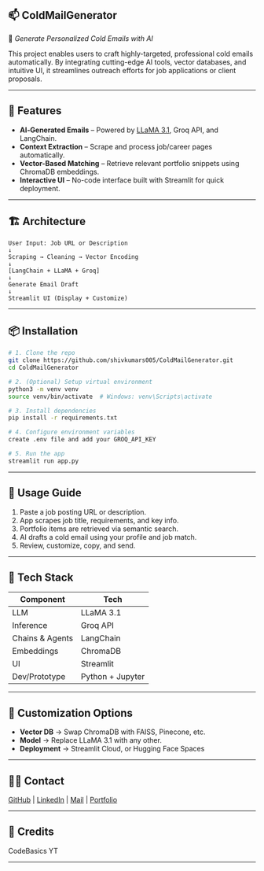 ## 📫 ColdMailGenerator

📧 *Generate Personalized Cold Emails with AI*

This project enables users to craft highly-targeted, professional cold emails automatically. By integrating cutting-edge AI tools, vector databases, and intuitive UI, it streamlines outreach efforts for job applications or client proposals.

---

## 🚀 Features

* **AI‑Generated Emails** – Powered by [LLaMA 3.1](https://github.com/facebookresearch/llama), Groq API, and LangChain.
* **Context Extraction** – Scrape and process job/career pages automatically.
* **Vector-Based Matching** – Retrieve relevant portfolio snippets using ChromaDB embeddings.
* **Interactive UI** – No-code interface built with Streamlit for quick deployment.

---

## 🏗️ Architecture

```text
User Input: Job URL or Description
↓
Scraping → Cleaning → Vector Encoding
↓
[LangChain + LLaMA + Groq]
↓
Generate Email Draft
↓
Streamlit UI (Display + Customize)
```

---

## 📦 Installation

```bash
# 1. Clone the repo
git clone https://github.com/shivkumars005/ColdMailGenerator.git
cd ColdMailGenerator

# 2. (Optional) Setup virtual environment
python3 -m venv venv
source venv/bin/activate  # Windows: venv\Scripts\activate

# 3. Install dependencies
pip install -r requirements.txt

# 4. Configure environment variables
create .env file and add your GROQ_API_KEY

# 5. Run the app
streamlit run app.py
```

---

## 🧪 Usage Guide

1. Paste a job posting URL or description.
2. App scrapes job title, requirements, and key info.
3. Portfolio items are retrieved via semantic search.
4. AI drafts a cold email using your profile and job match.
5. Review, customize, copy, and send.

---

## 🌟 Tech Stack

| Component       | Tech             |
| --------------- | ---------------- |
| LLM             | LLaMA 3.1        |
| Inference       | Groq API         |
| Chains & Agents | LangChain        |
| Embeddings      | ChromaDB         |
| UI              | Streamlit        |
| Dev/Prototype   | Python + Jupyter |

---

## 🧩 Customization Options

* **Vector DB** → Swap ChromaDB with FAISS, Pinecone, etc.
* **Model** → Replace LLaMA 3.1 with any other.
* **Deployment** → Streamlit Cloud, or Hugging Face Spaces

---

## 🙋‍♂️ Contact

[GitHub](https://github.com/shivkumars005) | [LinkedIn](https://linkedin.com/in/shivakumarsouta) | [Mail](shivakumarsouta18@gmail.com) | [Portfolio](https://shivakumarsouta-portfolio.vercel.app)

---

## 🙏 Credits

CodeBasics YT

---

